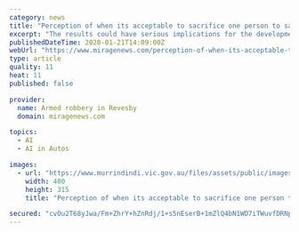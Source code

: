```yaml
---
category: news
title: "Perception of when its acceptable to sacrifice one person to save a larger group led by cultural"
excerpt: "The results could have serious implications for the development of Artificial Intelligence, such as driverless cars, and the future of ethical programming. The study is published in Proceedings of the National Academy of Sciences. Dr Edmond Awad, from Exeter’s Business School said: “Sacrificial dilemmas provide a useful tool to study and ..."
publishedDateTime: 2020-01-21T14:09:00Z
webUrl: "https://www.miragenews.com/perception-of-when-its-acceptable-to-sacrifice-one-person-to-save-a-larger-group-led-by-cultural/"
type: article
quality: 11
heat: 11
published: false

provider:
  name: Armed robbery in Revesby
  domain: miragenews.com

topics:
  - AI
  - AI in Autos

images:
  - url: "https://www.murrindindi.vic.gov.au/files/assets/public/images/featured-content/australia-day-website.png?dimension=pageimage&w=480"
    width: 480
    height: 315
    title: "Perception of when its acceptable to sacrifice one person to save a larger group led by cultural"

secured: "cvOu2T68yJwa/Fm+ZhrY+hZnRdj/1+s5nEserB+1mZlQ4bN1WD7iTWuvfDRNpjLF5u4VsBLL1nSdQ7XYiD1kwgrc1tfC+7IWx41nJEIbtmh2BK9j2GLFbnvD56I08e6Q+PHzpoNJVr5EPECYF1eOFlyQeOp9q5YqREib5anlqMtL15f1OZPbeP1MnjTL3EAYckn1X9G4rpZuOOb8Q33R+Hm0a18QXF9gGP9T43eaapCQ3VjAjxwxRvc6Zq2ejGokFhy5p2jgoxFBVTlZ1XgF/zIaWzhr1rBjBnGHlPTnOg8d0K/vHW+wzN7j6SBaRTqqVaYOKE52gqSJScsHLcBa67fOLGSpmek5MtXASp8m9j5/lO+AyKNsqwe5WuUmSdJhOq/Btgs+XqFmHRtP4yy3wMbpdCCLbnAu0Pht00/2Pebzpyc2YlF07QFZ08CnX3g34Ni/9qF8QELNb/mwaqxtZg==;8wLGY+x3fuiLaHUpyCSauQ=="
---
```



